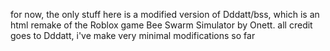 for now, the only stuff here is a modified version of Dddatt/bss, which is an html remake of the Roblox game Bee Swarm Simulator by Onett.
all credit goes to Dddatt, i've make very minimal modifications so far
